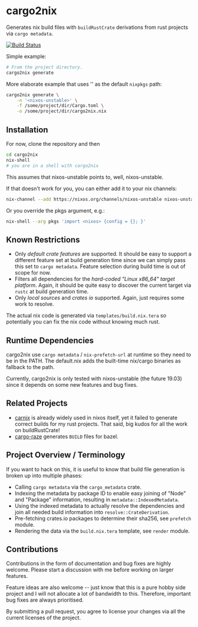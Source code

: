 # cargo2nix

Generates nix build files with `buildRustCrate` derivations from rust projects via `cargo metadata`.

[![Build Status](https://travis-ci.org/kolloch/cargo2nix.svg?branch=master)](https://travis-ci.org/kolloch/cargo2nix)

Simple example:

```bash
# From the project directory.
cargo2nix generate
```

More elaborate example that uses '<nixos-unstable>' as the default `nixpkgs` path:

```bash
cargo2nix generate \
    -n '<nixos-unstable>' \
    -f /some/project/dir/Cargo.toml \
    -o /some/project/dir/cargo2nix.nix
```

## Installation

For now, clone the repository and then

```bash
cd cargo2nix
nix-shell
# you are in a shell with cargo2nix
```

This assumes that nixos-unstable points to, well, nixos-unstable.

If that doesn't work for you, you can either add it to your nix channels:

```bash
nix-channel --add https://nixos.org/channels/nixos-unstable nixos-unstable
```

Or you override the pkgs argument, e.g.:

```bash
nix-shell --arg pkgs 'import <nixos> {config = {}; }'
```

## Known Restrictions

* Only *default crate features* are supported. It should be easy to support a different feature set at build generation 
  time since we can simply pass this set to `cargo metadata`. Feature selection during build time is out of scope for 
  now.
* Filters all dependencies for the *hard-coded "Linux x86_64" target platform*. Again, it should be quite easy to 
  discover the current target via `rustc` at build generation time.
* Only *local sources* and *crates io* supported. Again, just requires some work to resolve.
  
The actual nix code is generated via `templates/build.nix.tera` so potentially you can fix the nix code without
knowing much rust.

## Runtime Dependencies

cargo2nix use `cargo metadata` / `nix-prefetch-url` at runtime so they need to be in the PATH. The default.nix
adds the built-time nix/cargo binaries as fallback to the path.

Currently, cargo2nix is only tested with nixos-unstable (the future 19.03) since it depends on some new features
and bug fixes.

## Related Projects

* [carnix](https://nest.pijul.com/pmeunier/carnix:master) is already widely used in nixos itself, yet it failed to
  generate correct builds for my rust projects. That said, big kudos for all the work on buildRustCrate!
* [cargo-raze](https://github.com/google/cargo-raze) generates `BUILD` files for bazel.

## Project Overview / Terminology

If you want to hack on this, it is useful to know that build file generation is broken up into multiple phases:

* Calling `cargo metadata` via the `cargo_metadata` crate.
* Indexing the metadata by package ID to enable easy joining of "Node" and "Package" information, resulting in 
  `metadata::IndexedMetadata`.
* Using the indexed metadata to actually resolve the dependencies and join all needed build information into 
  `resolve::CrateDerivation`.
* Pre-fetching crates.io packages to determine their sha256, see `prefetch` module.
* Rendering the data via the `build.nix.tera` template, see `render` module.

## Contributions

Contributions in the form of documentation and bug fixes are highly welcome. Please start a discussion with me before
working on larger features.

Feature ideas are also welcome -- just know that this is a pure hobby side project and I will not allocate a lot of
bandwidth to this. Therefore, important bug fixes are always prioritised.

By submitting a pull request, you agree to license your changes via all the current licenses of the project.

